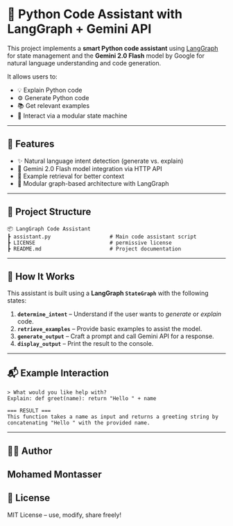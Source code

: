 # 🧠 Python Code Assistant with LangGraph + Gemini API

This project implements a **smart Python code assistant** using [LangGraph](https://langchain-ai.github.io/langgraph/concepts/why-langgraph/) for state management and the **Gemini 2.0 Flash** model by Google for natural language understanding and code generation.

It allows users to:
- 💡 Explain Python code  
- ⚙️ Generate Python code  
- 📚 Get relevant examples  
- 🧩 Interact via a modular state machine

---

## 📌 Features

- ✨ Natural language intent detection (generate vs. explain)  
- 🤖 Gemini 2.0 Flash model integration via HTTP API  
- 🔁 Example retrieval for better context  
- 🔧 Modular graph-based architecture with LangGraph  

---

## 📂 Project Structure

```
📦 LangGraph Code Assistant
┣ assistant.py                   # Main code assistant script
┣ LICENSE                        # permissive license
┣ README.md                      # Project documentation
```

---

## 🧠 How It Works

This assistant is built using a **LangGraph `StateGraph`** with the following states:

1. **`determine_intent`** – Understand if the user wants to *generate* or *explain* code.  
2. **`retrieve_examples`** – Provide basic examples to assist the model.  
3. **`generate_output`** – Craft a prompt and call Gemini API for a response.  
4. **`display_output`** – Print the result to the console.  

---

## 📬 Example Interaction

```text
> What would you like help with?
Explain: def greet(name): return "Hello " + name

=== RESULT ===
This function takes a name as input and returns a greeting string by concatenating "Hello " with the provided name.
```

---

## 🧑‍💻 Author

**Mohamed Montasser**  
---

## 📝 License

MIT License – use, modify, share freely!
